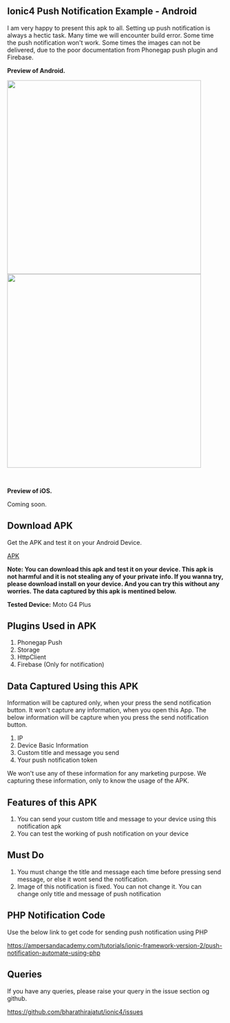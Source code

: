 ## Ionic4 Push Notification Example - Android

I am very happy to present this apk to all. Setting up push notification is always a hectic task. Many time we will encounter build error. Some time the push notification won't work. Some times the images can not be delivered, due to the poor documentation from Phonegap push plugin and Firebase.

<b>Preview of Android.</b>
<p>
<img src="https://github.com/bharathirajatut/ionic4/blob/master/push-notification-android-example/sc1.jpg" height="450px">
<img src="https://github.com/bharathirajatut/ionic4/blob/master/push-notification-android-example/sc2.jpg" height="450px">
</p>
<br>

<b>Preview of iOS.</b>

Coming soon.

## Download APK

Get the APK and test it on your Android Device.

<a href="https://github.com/bharathirajatut/ionic4/blob/master/push-notification-android-example/app-debug.apk">APK</a>

<b>Note: You can download this apk and test it on your device. This apk is not harmful and it is not stealing any of your private info. 
If you wanna try, please download install on your device. And you can try this without any worries. The data captured by this apk is mentined below.</b>

<b>Tested Device:</b>
Moto G4 Plus

## Plugins Used in APK

1. Phonegap Push 
2. Storage
3. HttpClient
4. Firebase (Only for notification)

## Data Captured Using this APK

Information will be captured only, when your press the send notification button. It won't capture any information, when you open this App. The below information will be capture when you press the send notification button.

1. IP
2. Device Basic Information
3. Custom title and message you send
4. Your push notification token

We won't use any of these information for any marketing purpose. We capturing these information, only to know the usage of the APK.

## Features of this APK

1. You can send your custom title and message to your device using this notification apk 
2. You can test the working of push notification on your device

## Must Do  
1. You must change the title and message each time before pressing send message, or else it wont send the notification. 
2. Image of this notification is fixed. You can not change it. You can change only title and message of push notification

## PHP Notification Code

Use the below link to get code for sending push notification using PHP

https://ampersandacademy.com/tutorials/ionic-framework-version-2/push-notification-automate-using-php

## Queries

If you have any queries, please raise your query in the issue section og github.

https://github.com/bharathirajatut/ionic4/issues
